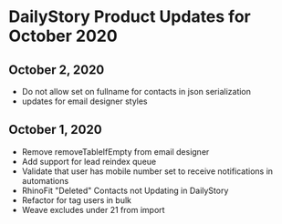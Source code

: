 # DailyStory Product Updates for October 2020
## October 2, 2020
* Do not allow set on fullname for contacts in json serialization
* updates for email designer styles

## October 1, 2020
* Remove removeTableIfEmpty from email designer
* Add support for lead reindex queue
* Validate that user has mobile number set to receive notifications in automations
* RhinoFit "Deleted" Contacts not Updating in DailyStory
* Refactor for tag users in bulk
* Weave excludes under 21 from import
